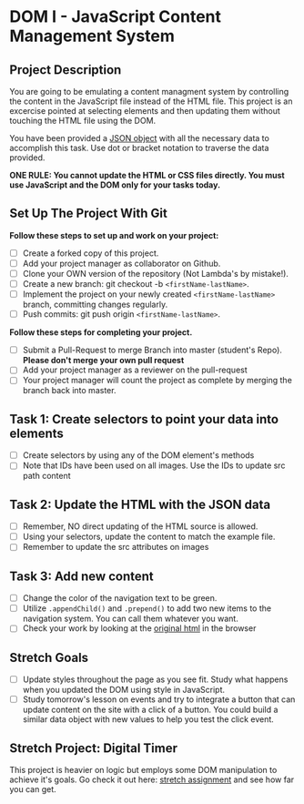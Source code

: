 # DOM I - JavaScript Content Management System

## Project Description

You are going to be emulating a content managment system by controlling the content in the JavaScript file instead of the HTML file. This project is an excercise pointed at selecting elements and then updating them without touching the HTML file using the DOM.

You have been provided a [JSON object](js/index.js) with all the necessary data to accomplish this task. Use dot or bracket notation to traverse the data provided.

**ONE RULE: You cannot update the HTML or CSS files directly. You must use JavaScript and the DOM only for your tasks today.**

## Set Up The Project With Git

**Follow these steps to set up and work on your project:**

-   [ ] Create a forked copy of this project.
-   [ ] Add your project manager as collaborator on Github.
-   [ ] Clone your OWN version of the repository (Not Lambda's by mistake!).
-   [ ] Create a new branch: git checkout -b `<firstName-lastName>`.
-   [ ] Implement the project on your newly created `<firstName-lastName>` branch, committing changes regularly.
-   [ ] Push commits: git push origin `<firstName-lastName>`.

**Follow these steps for completing your project.**

-   [ ] Submit a Pull-Request to merge <firstName-lastName> Branch into master (student's Repo). **Please don't merge your own pull request**
-   [ ] Add your project manager as a reviewer on the pull-request
-   [ ] Your project manager will count the project as complete by merging the branch back into master.

## Task 1: Create selectors to point your data into elements

-   [ ] Create selectors by using any of the DOM element's methods
-   [ ] Note that IDs have been used on all images. Use the IDs to update src path content

## Task 2: Update the HTML with the JSON data

-   [ ] Remember, NO direct updating of the HTML source is allowed.
-   [ ] Using your selectors, update the content to match the example file.
-   [ ] Remember to update the src attributes on images

## Task 3: Add new content

-   [ ] Change the color of the navigation text to be green.
-   [ ] Utilize `.appendChild()` and `.prepend()` to add two new items to the navigation system. You can call them whatever you want.
-   [ ] Check your work by looking at the [original html](original.html) in the browser

## Stretch Goals

-   [ ] Update styles throughout the page as you see fit. Study what happens when you updated the DOM using style in JavaScript.
-   [ ] Study tomorrow's lesson on events and try to integrate a button that can update content on the site with a click of a button. You could build a similar data object with new values to help you test the click event.

## Stretch Project: Digital Timer

This project is heavier on logic but employs some DOM manipulation to achieve it's goals. Go check it out here: [stretch assignment](stretch-assignment) and see how far you can get.
